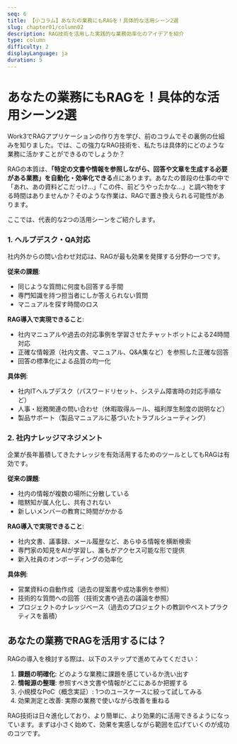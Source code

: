 ```yaml
---
seq: 6
title: 【小コラム】あなたの業務にもRAGを！具体的な活用シーン2選
slug: chapter01/column02
description: RAG技術を活用した実践的な業務効率化のアイデアを紹介
type: column
difficulty: 2
displayLanguage: ja
duration: 5
---
```


# あなたの業務にもRAGを！具体的な活用シーン2選

Work3でRAGアプリケーションの作り方を学び、前のコラムでその裏側の仕組みを知りました。では、この強力なRAG技術を、私たちは具体的にどのような業務に活かすことができるのでしょうか？

RAGの本質は、**「特定の文書や情報を参照しながら、回答や文章を生成する必要がある業務」を自動化・効率化できる**点にあります。あなたの普段の仕事の中で「あれ、あの資料どこだっけ…」「この件、前どうやったかな…」と調べ物をする時間はありませんか？そのような作業は、RAGで置き換えられる可能性があります。

ここでは、代表的な2つの活用シーンをご紹介します。

### 1. ヘルプデスク・QA対応

社内外からの問い合わせ対応は、RAGが最も効果を発揮する分野の一つです。

**従来の課題**:
- 同じような質問に何度も回答する手間
- 専門知識を持つ担当者にしか答えられない質問
- マニュアルを探す時間のロス

**RAG導入で実現できること**:
- 社内マニュアルや過去の対応事例を学習させたチャットボットによる24時間対応
- 正確な情報源（社内文書、マニュアル、Q&A集など）を参照した正確な回答
- 回答の標準化による品質の均一化

**具体例**:
- 社内ITヘルプデスク（パスワードリセット、システム障害時の対応手順など）
- 人事・総務関連の問い合わせ（休暇取得ルール、福利厚生制度の説明など）
- 製品サポート（製品マニュアルに基づいたトラブルシューティング）

### 2. 社内ナレッジマネジメント

企業が長年蓄積してきたナレッジを有効活用するためのツールとしてもRAGは有効です。

**従来の課題**:
- 社内の情報が複数の場所に分散している
- 暗黙知が属人化し、共有されない
- 新しいメンバーの教育に時間がかかる

**RAG導入で実現できること**:
- 社内文書、議事録、メール履歴など、あらゆる情報を横断検索
- 専門家の知見をAIが学習し、誰もがアクセス可能な形で提供
- 新入社員のオンボーディングの効率化

**具体例**:
- 営業資料の自動作成（過去の提案書や成功事例を参照）
- 技術的な質問への回答（技術文書や過去の議論を参照）
- プロジェクトのナレッジベース（過去のプロジェクトの教訓やベストプラクティスを蓄積）

## あなたの業務でRAGを活用するには？

RAGの導入を検討する際は、以下のステップで進めてみてください：

1. **課題の明確化**: どのような業務に課題を感じているか洗い出す
2. **情報源の整理**: 参照すべき文書や情報がどこにあるか把握する
3. 小規模なPoC（概念実証）: 1つのユースケースに絞って試してみる
4. 効果測定と改善: 実際の業務で使いながら改善を重ねる

RAG技術は日々進化しており、より簡単に、より効果的に活用できるようになっています。まずは小さく始めて、効果を実感しながら範囲を広げていくのが成功のコツです。

